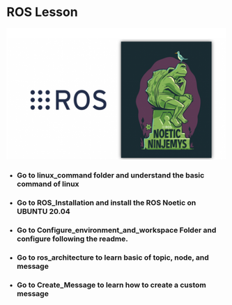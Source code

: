 # ROS Lesson

<!--img src="https://github.com/Theara-Seng/ros_lesson/tree/commands/image/ros_noetic.png" width="100" height="100"-->

![My Image](image/ros_noetic.png)

* ### Go to linux_command folder and understand the basic command of linux


* ### Go to ROS_Installation and install the ROS Noetic on UBUNTU 20.04


* ### Go to Configure_environment_and_workspace Folder and configure following the readme.


* ### Go to ros_architecture to learn basic of topic, node, and message


* ### Go to Create_Message to learn how to create a custom message
